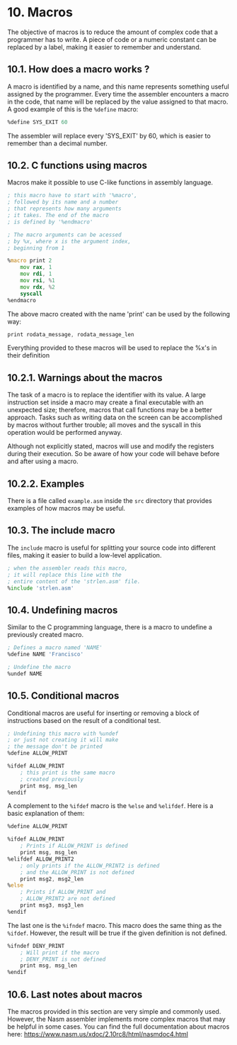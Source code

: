 # 10. Macros
The objective of macros is to reduce the amount of complex code that a programmer has to write. A piece of code or a numeric constant can be replaced by a label, making it easier to remember and understand.

## 10.1. How does a macro works ?
A macro is identified by a name, and this name represents something useful assigned by the programmer. Every time the assembler encounters a macro in the code, that name will be replaced by the value assigned to that macro. A good example of this is the `%define` macro:
```asm
%define SYS_EXIT 60
```
The assembler will replace every 'SYS_EXIT' by 60, which is easier to remember than a decimal number.

## 10.2. C functions using macros
Macros make it possible to use C-like functions in assembly language.

```asm
; this macro have to start with '%macro',
; followed by its name and a number 
; that represents how many arguments
; it takes. The end of the macro
; is defined by '%endmacro'

; The macro arguments can be acessed
; by %x, where x is the argument index,
; beginning from 1

%macro print 2
    mov rax, 1
    mov rdi, 1
    mov rsi, %1
    mov rdx, %2
    syscall
%endmacro
```
The above macro created with the name 'print' can be used by the following way:
```asm
print rodata_message, rodata_message_len
```
Everything provided to these macros will be used to replace the %x's in their definition


## 10.2.1. Warnings about the macros
The task of a macro is to replace the identifier with its value. A large instruction set inside a macro may create a final executable with an unexpected size; therefore, macros that call functions may be a better approach. Tasks such as writing data on the screen can be accomplished by macros without further trouble; all moves and the syscall in this operation would be performed anyway.

Although not explicitly stated, macros will use and modify the registers during their execution. So be aware of how your code will behave before and after using a macro.

## 10.2.2. Examples
There is a file called `example.asm` inside the `src` directory that provides examples of how macros may be useful.

## 10.3. The include macro
The `include` macro is useful for splitting your source code into different files, making it easier to build a low-level application.
```asm
; when the assembler reads this macro,
; it will replace this line with the
; entire content of the 'strlen.asm' file.
%include 'strlen.asm'
```

## 10.4. Undefining macros
Similar to the C programming language, there is a macro to undefine a previously created macro.
```asm
; Defines a macro named 'NAME'
%define NAME 'Francisco'

; Undefine the macro
%undef NAME
```

## 10.5. Conditional macros
Conditional macros are useful for inserting or removing a block of instructions based on the result of a conditional test.
```asm
; Undefining this macro with %undef
; or just not creating it will make
; the message don't be printed
%define ALLOW_PRINT

%ifdef ALLOW_PRINT
    ; this print is the same macro
    ; created previously
    print msg, msg_len
%endif
```
A complement to the `%ifdef` macro is the `%else` and `%elifdef`. Here is a basic explanation of them:
```asm
%define ALLOW_PRINT

%ifdef ALLOW_PRINT
    ; Prints if ALLOW_PRINT is defined
    print msg, msg_len
%elifdef ALLOW_PRINT2
    ; only prints if the ALLOW_PRINT2 is defined
    ; and the ALLOW_PRINT is not defined
    print msg2, msg2_len
%else
    ; Prints if ALLOW_PRINT and 
    ; ALLOW_PRINT2 are not defined
    print msg3, msg3_len
%endif
```
The last one is the `%ifndef` macro. This macro does the same thing as the `%ifdef`. However, the result will be true if the given definition is not defined.
```asm
%ifndef DENY_PRINT
    ; Will print if the macro
    ; DENY_PRINT is not defined
    print msg, msg_len
%endif
```
## 10.6. Last notes about macros
The macros provided in this section are very simple and commonly used. However, the Nasm assembler implements more complex macros that may be helpful in some cases. You can find the full documentation about macros here: https://www.nasm.us/xdoc/2.10rc8/html/nasmdoc4.html
